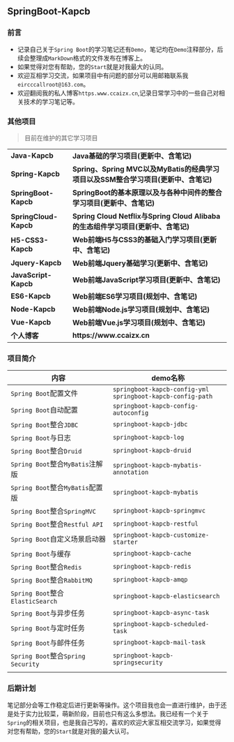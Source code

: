 ## SpringBoot-Kapcb

### 前言

- 记录自己关于`Spring Boot`的学习笔记还有`Demo`，笔记均在`Demo`注释部分，后续会整理成`MarkDown`格式的文件发布在博客上。
- 如果觉得对您有帮助，您的`Start`就是对我最大的认同。
- 欢迎互相学习交流，如果项目中有问题的部分可以用邮箱联系我`eircccallroot@163.com`。
- 欢迎翻阅我的私人博客`https.www.ccaizx.cn`,记录日常学习中的一些自己对相关技术的学习笔记等。

### 其他项目

> 目前在维护的其它学习项目

<table>
    <tr>
        <td><a style="text-decoration: none;" href="https://github.com/Eircc/Java-Kapcb" target="_blank"><strong>Java-Kapcb</strong></a></td>
        <td><a style="text-decoration: none;" href="https://github.com/Eircc/Java-Kapcb" target="_blank"><b>Java基础的学习项目(更新中、含笔记)</b></a></td>
    </tr>
    <tr>
    	<td><a style="text-decoration: none;" href="https://github.com/Eircc/Spring-Kapcb" target="_blank"><strong>Spring-Kapcb</strong></a></td>
        <td><a style="text-decoration: none;" href="https://github.com/Eircc/Spring-Kapcb" target="_blank"><b>Spring、Spring MVC以及MyBatis的经典学习项目以及SSM整合学习项目(更新中、含笔记)</b></a></td>
    </tr>
    <tr>
    	<td><a style="text-decoration: none;" href="https://github.com/Eircc/SpringBoot-Kapcb" target="_blank"><strong>SpringBoot-Kapcb</strong></a></td>
        <td><a style="text-decoration: none;" href="https://github.com/Eircc/SpringBoot-Kapcb" target="_blank"><b>SpringBoot的基本原理以及与各种中间件的整合学习项目(更新中、含笔记)</b></a></td>
    </tr>
    <tr>
    	<td><a style="text-decoration: none;" href="https://github.com/Eircc/SpringCloud-Kapcb" target="_blank"><strong>SpringCloud-Kapcb</strong></a></td>
        <td><a style="text-decoration: none;" href="https://github.com/Eircc/SpringCloud-Kapcb" target="_blank"><b>Spring Cloud Netflix与Spring Cloud Alibaba的生态组件学习项目(更新中、含笔记)</b></a></td>
    </tr>
    <tr>
        <td><a style="text-decoration: none;" href="https://github.com/Eircc/H5-CSS3-Kapcb" target="_blank"><strong>H5-CSS3-Kapcb</strong></a></td>
        <td><a style="text-decoration: none;" href="https://github.com/Eircc/H5-CSS3-Kapcb" target="_blank"><b>Web前端H5与CSS3的基础入门学习项目(更新中、含笔记)</b></a></td>
    </tr>
    <tr>
    	<td><a style="text-decoration: none;" href="#" target="_blank"><strong>Jquery-Kapcb</strong></a></td>
        <td><a style="text-decoration: none;" href="#" target="_blank"><strong>Web前端Jquery基础学习(更新中、含笔记)</strong></a></td>
    </tr>
    <tr>
    	<td><a style="text-decoration: none;" href="https://github.com/Eircc/JavaScript-Kapcb" target="_blank"><strong>JavaScript-Kapcb</strong></a></td>
        <td><a style="text-decoration: none;" href="https://github.com/Eircc/JavaScript-Kapcb" target="_blank"><b>Web前端JavaScript学习项目(更新中、含笔记)</b></a></td>
    </tr>
     <tr>
    	<td><a style="text-decoration: none;" href="#" target="_blank"><strong>ES6-Kapcb</strong></a></td>
        <td><a style="text-decoration: none;" href="#" target="_nlank"><strong>Web前端ES6学习项目(规划中、含笔记)</strong></a></td>
    </tr>
    <tr>
    	<td><a style="text-decoration: none;" href="#" target="_blank"><strong>Node-Kapcb</strong></a></td>
        <td><a style="text-decoration: none;" href="#" target="_nlank"><strong>Web前端Node.js学习项目(规划中、含笔记)</strong></a></td>
    </tr>
    <tr>
    	<td><a style="text-decoration: none;" href="#" target="_blank"><strong>Vue-Kapcb</strong></a></td>
        <td><a style="text-decoration: none;" href="#" target="_blank"><strong>Web前端Vue.js学习项目(规划中、含笔记)</strong></a></td>
    </tr>
    <tr>
        <td><a style="text-decoration: none;" href="https://www.ccaizx.cn" target="_blank" ><b>个人博客</b><a</td>
        <td><a style="text-decoration: none;" href="https://www.ccaizx.cn" target="_blank" ><b>https://www.ccaizx.cn</b></a></td>
    </tr>
</table>



### 项目简介

| 内容                               | demo名称                                                     |
| ---------------------------------- | ------------------------------------------------------------ |
| `Spring Boot`配置文件              | `springboot-kapcb-config-yml`<br/>`springboot-kapcb-config-path` |
| `Spring Boot`自动配置              | `springboot-kapcb-config-autoconfig`                         |
| `Spring Boot`整合`JDBC`            | `springboot-kapcb-jdbc`                                      |
| `Spring Boot`与日志                | `springboot-kapcb-log`                                       |
| `Spring Boot`整合`Druid`           | `springboot-kapcb-druid`                                     |
| `Spring Boot`整合`MyBatis`注解版   | `springboot-kapcb-mybatis-annotation`                        |
| `Spring Boot`整合`MyBatis`配置版   | `springboot-kapcb-mybatis`                                   |
| `Spring Boot`整合`SpringMVC`       | `springboot-kapcb-springmvc`                                 |
| `Spring Boot`整合`Restful API`     | `springboot-kapcb-restful`                                   |
| `Spring Boot`自定义场景启动器      | `springboot-kapcb-customize-starter`                         |
| `Spring Boot`与缓存                | `springboot-kapcb-cache`                                     |
| `Spring Boot`整合`Redis`           | `springboot-kapcb-redis`                                     |
| `Spring Boot`整合`RabbitMQ`        | `springboot-kapcb-amqp`                                      |
| `Spring Boot`整合`ElasticSearch`   | `springboot-kapcb-elasticsearch`                             |
| `Spring Boot`与异步任务            | `springboot-kapcb-async-task`                                |
| `Spring Boot`与定时任务            | `springboot-kapcb-scheduled-task`                            |
| `Spring Boot`与邮件任务            | `springboot-kapcb-mail-task`                                 |
| `Spring Boot`整合`Spring Security` | `springboot-kapcb-springsecurity`                            |
|                                    |                                                              |



### 后期计划

笔记部分会等工作稳定后进行更新等操作。这个项目我也会一直进行维护，由于还是处于实力比较菜，萌新阶段，目前也只有这么多想法。我已经有一个关于`Spring`的相关项目，也是我自己写的，喜欢的欢迎大家互相交流学习，如果觉得对您有帮助，您的`Start`就是对我的最大认可。
